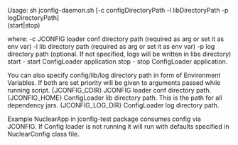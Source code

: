Usage: sh jconfig-daemon.sh [-c configDirectoryPath -l libDirectoryPath -p logDirectoryPath] \
(start|stop) 

where: 
    -c  JCONFIG loader conf directory path (required as arg or set it as env var)
    -l  lib directory path  (required as arg or set it as env var)
    -p  log directory path (optional. If not specified, logs will be written in libs directory)
    start - start ConfigLoader application 
    stop - stop ConfigLoader application. 
 
You can also specify config/lib/log directory path in form of Environment Variables. 
If both are set priority will be given to arguments passed while running script. 
   {JCONFIG_CDIR}  JCONFIG loader conf directory path. 
   {JCONFIG_HOME}  ConfigLoader lib directory path. This is the path for all dependency jars. 
   {JCONFIG_LOG_DIR} ConfigLoader log directory path.     

Example
NuclearApp in jconfig-test package consumes config via JCONFIG. If Config loader is not running it will run with defaults specified
in NuclearConfig class file. 

